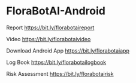 # FloraBotAI-Android

Report
https://bit.ly/florabotaireport

Video
https://bit.ly/florabotaivideo

Download Android App
https://bit.ly/florabotaiapp

Log Book
https://bit.ly/florabotailogbook

Risk Assessment
https://bit.ly/florabotairisk
